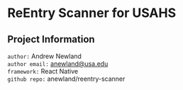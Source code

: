 # ReEntry Scanner for USAHS

## Project Information
`author:` Andrew Newland <br>
`author email:` anewland@usa.edu <br>
`framework:` React Native <br>
`github repo:` anewland/reentry-scanner<br>